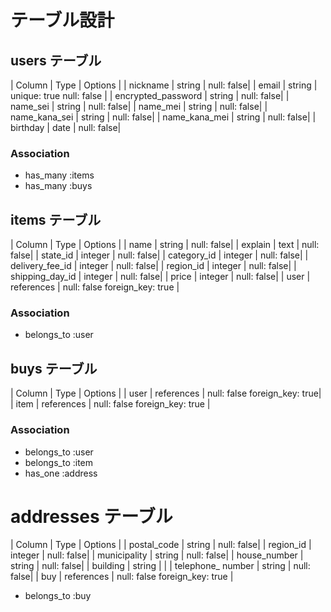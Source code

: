 # テーブル設計

## users テーブル


| Column             | Type   | Options    |
| nickname           | string | null: false|
| email              | string | unique: true null: false |
| encrypted_password | string | null: false|
| name_sei           | string | null: false|
| name_mei           | string | null: false|
| name_kana_sei      | string | null: false|
| name_kana_mei      | string | null: false|
| birthday           | date   | null: false|
### Association
 - has_many :items
 - has_many :buys

## items テーブル

| Column            | Type    | Options    |
| name              | string  | null: false|
| explain           | text    | null: false|
| state_id          | integer | null: false|
| category_id       | integer | null: false|
| delivery_fee_id   | integer | null: false|
| region_id         | integer | null: false|
| shipping_day_id   | integer | null: false|
| price             | integer | null: false|
| user            | references | null: false foreign_key: true |
### Association
- belongs_to :user 


## buys テーブル
| Column             | Type         | Options    |
| user               | references   | null: false foreign_key: true|
| item               | references   | null: false foreign_key: true |
### Association
- belongs_to :user
- belongs_to :item
- has_one :address

# addresses テーブル
| Column            | Type     | Options    |
| postal_code       | string   | null: false|
| region_id         | integer  | null: false|
| municipality      | string   | null: false|
| house_number      | string   | null: false|
| building          | string   |     |
| telephone_ number | string   | null: false|
| buy | references | null: false foreign_key: true |
- belongs_to :buy